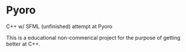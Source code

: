 # Pyoro
C++ w/ SFML (unfinished) attempt at Pyoro

This is a educational non-commerical project for the purpose of getting better at C++.
